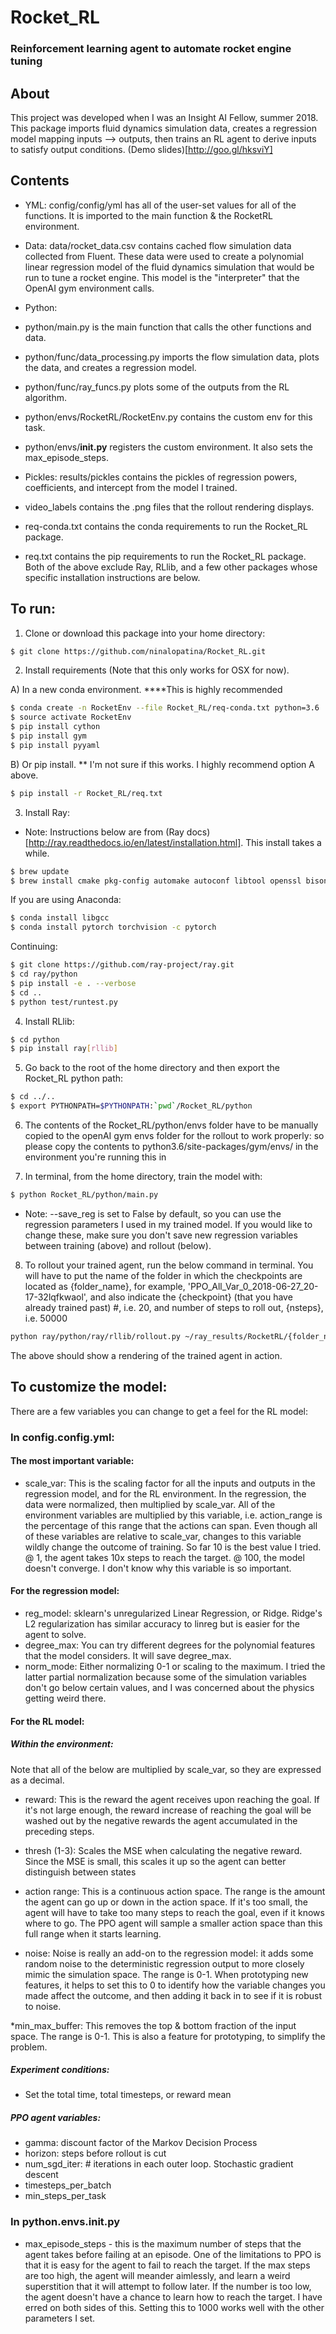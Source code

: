 # Rocket_RL
### Reinforcement learning agent to automate rocket engine tuning

## About
This project was developed when I was an Insight AI Fellow, summer 2018. 
This package imports fluid dynamics simulation data, creates a regression model mapping inputs --> outputs, then trains an RL agent to derive inputs to satisfy output conditions. (Demo slides)[http://goo.gl/hksviY]

## Contents
* YML: config/config/yml has all of the user-set values for all of the functions. It is imported to the main function & the RocketRL environment.

* Data: data/rocket_data.csv contains cached flow simulation data collected from Fluent. These data were used to create a polynomial linear regression model of the fluid dynamics simulation that would be run to tune a rocket engine. This model is the "interpreter" that the OpenAI gym environment calls. 

* Python:
* python/main.py is the main function that calls the other functions and data.
* python/func/data_processing.py imports the flow simulation data, plots the data, and creates a regression model.
* python/func/ray_funcs.py plots some of the outputs from the RL algorithm.
* python/envs/RocketRL/RocketEnv.py contains the custom env for this task.
* python/envs/__init.py__ registers the custom environment. It also sets the max_episode_steps.

* Pickles: results/pickles contains the pickles of regression powers, coefficients, and intercept from the model I trained.

* video_labels contains the .png files that the rollout rendering displays.
 
* req-conda.txt contains the conda requirements to run the Rocket_RL package.
* req.txt contains the pip requirements to run the Rocket_RL package.
Both of the above exclude Ray, RLlib, and a few other packages whose specific installation instructions are below.

## To run:

1. Clone or download this package into your home directory:

```bash
$ git clone https://github.com/ninalopatina/Rocket_RL.git
```

2. Install requirements (Note that this only works for OSX for now). 

A) In a new conda environment. ****This is highly recommended

```bash
$ conda create -n RocketEnv --file Rocket_RL/req-conda.txt python=3.6
$ source activate RocketEnv
$ pip install cython
$ pip install gym
$ pip install pyyaml
```

B) Or pip install. ** I'm not sure if this works. I highly recommend option A above.

```bash
$ pip install -r Rocket_RL/req.txt
```

3. Install Ray: 
- Note: Instructions below are from (Ray docs)[http://ray.readthedocs.io/en/latest/installation.html]. This install takes a while. 

```bash
$ brew update
$ brew install cmake pkg-config automake autoconf libtool openssl bison wget snappy
```

If you are using Anaconda:

```bash
$ conda install libgcc
$ conda install pytorch torchvision -c pytorch
```

Continuing:
```bash
$ git clone https://github.com/ray-project/ray.git
$ cd ray/python
$ pip install -e . --verbose
$ cd ..
$ python test/runtest.py 
```

4. Install RLlib:

```bash
$ cd python
$ pip install ray[rllib]
```

5. Go back to the root of the home directory and then export the Rocket_RL python path:

```bash
$ cd ../..
$ export PYTHONPATH=$PYTHONPATH:`pwd`/Rocket_RL/python
```

6. The contents of the Rocket_RL/python/envs folder have to be manually copied to the openAI gym envs folder for the rollout to work properly: so please copy the contents to python3.6/site-packages/gym/envs/ in the environment you're running this in

7. In terminal, from the home directory, train the model with:

```Bash
$ python Rocket_RL/python/main.py
```

* Note: --save_reg is set to False by default, so you can use the regression parameters I used in my trained model. If you would like to change these, make sure you don't save new regression variables between training (above) and rollout (below).

8. To rollout your trained agent, run the below command in terminal. You will have to put the name of the folder in which the checkpoints are located as {folder_name}, for example, 'PPO_All_Var_0_2018-06-27_20-17-32lqfkwaol', and also indicate the {checkpoint} (that you have already trained past) #, i.e. 20, and number of steps to roll out, {nsteps}, i.e. 50000

```Bash
python ray/python/ray/rllib/rollout.py ~/ray_results/RocketRL/{folder_name}/checkpoint-{checkpoint} --run PPO --env AllVar-v0 --steps {nsteps}
```

The above should show a rendering of the trained agent in action. 

## To customize the model:
There are a few variables you can change to get a feel for the RL model:

### In config.config.yml:

#### The most important variable:

* scale_var: This is the scaling factor for all the inputs and outputs in the regression model, and for the RL environment. In the regression, the data were normalized, then multiplied by scale_var. All of the environment variables are multiplied by this variable, i.e. action_range is the percentage of this range that the actions can span. Even though all of these variables are relative to scale_var, changes to this variable wildly change the outcome of training. So far 10 is the best value I tried. @ 1, the agent takes 10x steps to reach the target. @ 100, the model doesn't converge. I don't know why this variable is so important. 

#### For the regression model:
* reg_model: sklearn's unregularized Linear Regression, or Ridge. Ridge's L2 regularization has similar accuracy to linreg but is easier for the agent to solve. 
* degree_max: You can try different degrees for the polynomial features that the model considers. It will save degree_max. 
* norm_mode: Either normalizing 0-1 or scaling to the maximum. I tried the latter partial normalization because some of the simulation variables don't go below certain values, and I was concerned about the physics getting weird there. 

#### For the RL model:

##### Within the environment:
Note that all of the below are multiplied by scale_var, so they are expressed as a decimal. 

* reward: This is the reward the agent receives upon reaching the goal. If it's not large enough, the reward increase of reaching the goal will be washed out by the negative rewards the agent accumulated in the preceding steps.

* thresh (1-3): Scales the MSE when calculating the negative reward. Since the MSE is small, this scales it up so the agent can better distinguish between states

* action range: This is a continuous action space. The range is the amount the agent can go up or down in the action space. If it's too small, the agent will have to take too many steps to reach the goal, even if it knows where to go. The PPO agent will sample a smaller action space than this full range when it starts learning. 

* noise: Noise is really an add-on to the regression model: it adds some random noise to the deterministic regression output to more closely mimic the simulation space. The range is 0-1. When prototyping new features, it helps to set 
this to 0 to identify how the variable changes you made affect the outcome, and then adding it back in to see if it is robust to noise. 

*min_max_buffer: This removes the top & bottom fraction of the input space. The range is 0-1. This is also a feature for prototyping, to simplify the problem. 

##### Experiment conditions:
* Set the total time, total timesteps, or reward mean

##### PPO agent variables: 
* gamma: discount factor of the Markov Decision Process
* horizon: steps before rollout is cut
* num_sgd_iter: # iterations in each outer loop. Stochastic gradient descent
* timesteps_per_batch
* min_steps_per_task 

### In python.envs.__init.py__
* max_episode_steps - this is the maximum number of steps that the agent takes before failing at an episode. One of the limitations to PPO is that it is easy for the agent to fail to reach the target. If the max steps are too high, the agent will meander aimlessly, and learn a weird superstition that it will attempt to follow later. If the number is too low, the agent doesn't have a chance to learn how to reach the target. I have erred on both sides of this. Setting this to 1000 works well with the other parameters I set. 


